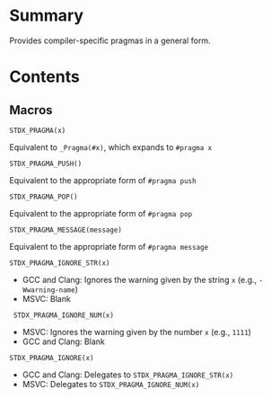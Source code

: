 Summary
=

Provides compiler-specific pragmas in a general form.

Contents
=

Macros
-

    STDX_PRAGMA(x)
Equivalent to `_Pragma(#x)`, which expands to `#pragma x`

    STDX_PRAGMA_PUSH()

Equivalent to the appropriate form of `#pragma push`

    STDX_PRAGMA_POP()

Equivalent to the appropriate form of `#pragma pop`

    STDX_PRAGMA_MESSAGE(message)

Equivalent to the appropriate form of `#pragma message`

    STDX_PRAGMA_IGNORE_STR(x)

- GCC and Clang: Ignores the warning given by the string `x` (e.g., `-Wwarning-name`)
- MSVC: Blank

<b></b> <!-- To stop list -->

     STDX_PRAGMA_IGNORE_NUM(x)

- MSVC: Ignores the warning given by the number `x` (e.g., `1111`)
- GCC and Clang: Blank

<b></b>

    STDX_PRAGMA_IGNORE(x)

- GCC and Clang: Delegates to `STDX_PRAGMA_IGNORE_STR(x)`
- MSVC: Delegates to `STDX_PRAGMA_IGNORE_NUM(x)`